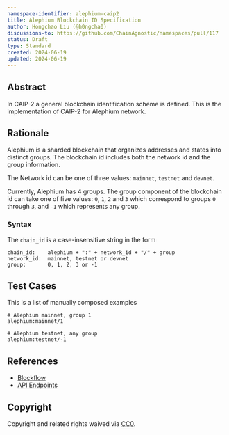 ```yaml
---
namespace-identifier: alephium-caip2
title: Alephium Blockchain ID Specification
author: Hongchao Liu (@h0ngcha0)
discussions-to: https://github.com/ChainAgnostic/namespaces/pull/117
status: Draft
type: Standard
created: 2024-06-19
updated: 2024-06-19
---
```


## Abstract

In CAIP-2 a general blockchain identification scheme is defined.
This is the implementation of CAIP-2 for Alephium network.

## Rationale

Alephium is a sharded blockchain that organizes addresses and states
into distinct groups. The blockchain id includes both the network id
and the group information.

The Network id can be one of three values: `mainnet`, `testnet` and
`devnet`.

Currently, Alephium has 4 groups. The group component of the
blockchain id can take one of five values: `0`, `1`, `2` and `3` which
correspond to groups `0` through `3`, and `-1` which represents any
group.

### Syntax

The `chain_id` is a case-insensitive string in the form

```
chain_id:    alephium + ":" + network_id + "/" + group
network_id:  mainnet, testnet or devnet
group:       0, 1, 2, 3 or -1
```

## Test Cases

This is a list of manually composed examples

```
# Alephium mainnet, group 1
alephium:mainnet/1

# Alephium testnet, any group
alephium:testnet/-1

```

## References

- [Blockflow](https://medium.com/@alephium/an-introduction-to-blockflow-alephiums-sharding-algorithm-bbbf318c3402)
- [API Endpoints](https://node.mainnet.alephium.org/docs/)

## Copyright

Copyright and related rights waived via [CC0](https://creativecommons.org/publicdomain/zero/1.0/).
